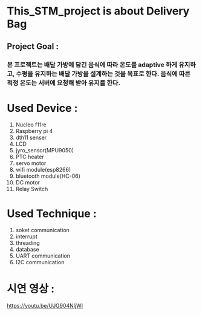# This_STM_project is about Delivery Bag
## Project Goal :
### 본 프로젝트는 배달 가방에 담긴 음식에 따라 온도를 adaptive 하게 유지하고, 수평을 유지하는 배달 가방을 설계하는 것을 목표로 한다. 음식에 따른 적정 온도는 서버에 요청해 받아 유지를 한다.

# Used Device :
1. Nucleo f11re<br>
2. Raspberry pi 4<br>
3. dth11 senser<br>
4. LCD<br>
5. jyro_sensor(MPU9050)<br>
6. PTC heater<br>
7. servo motor<br>
8. wifi module(esp8266)<br>
9. bluetooth module(HC-06)<br>
10. DC motor<br>
11. Relay Switch

# Used Technique :
1. soket communication<br>
2. interrupt<br>
3. threading<br>
4. database<br>
5. UART communication<br>
6. I2C communication


# 시연 영상 : 
https://youtu.be/UJG904NljWI


